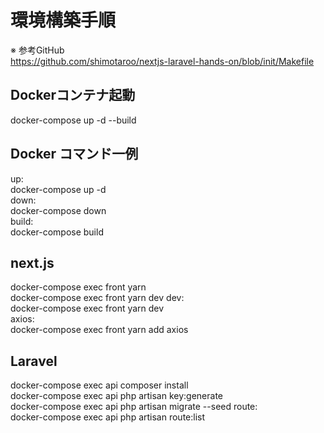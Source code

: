 # 環境構築手順
※ 参考GitHub  
https://github.com/shimotaroo/nextjs-laravel-hands-on/blob/init/Makefile

## Dockerコンテナ起動
docker-compose up -d --build  

## Docker コマンド一例
up:  
docker-compose up -d  
down:  
docker-compose down  
build:  
docker-compose build

## next.js 
docker-compose exec front yarn  
docker-compose exec front yarn dev
dev:  
docker-compose exec front yarn dev  
axios:  
docker-compose exec front yarn add axios

## Laravel
docker-compose exec api composer install  
docker-compose exec api php artisan key:generate  
docker-compose exec api php artisan migrate --seed
route:  
docker-compose exec api php artisan route:list  
